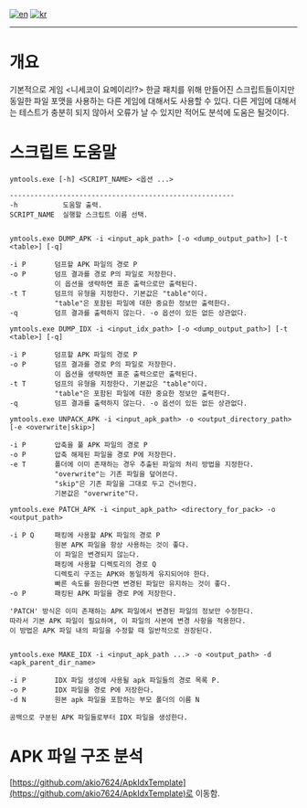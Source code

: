 [![en](https://img.shields.io/badge/lang-en-red.svg)](README.md)
[![kr](https://img.shields.io/badge/lang-kr-green.svg)](README.kr.md)

---

# 개요
기본적으로 게임 <니세코이 요메이리!?> 한글 패치를 위해 만들어진 스크립트들이지만 동일한 파일 포맷을 사용하는 다른 게임에 대해서도 사용할 수 있다.
다른 게임에 대해서는 테스트가 충분히 되지 않아서 오류가 날 수 있지만 적어도 분석에 도움은 될것이다.

# 스크립트 도움말
```
ymtools.exe [-h] <SCRIPT_NAME> <옵션 ...>

-------------------------------------------------------
-h           도움말 출력.
SCRIPT_NAME  실행할 스크립트 이름 선택.


ymtools.exe DUMP_APK -i <input_apk_path> [-o <dump_output_path>] [-t <table>] [-q]

-i P       덤프할 APK 파일의 경로 P
-o P       덤프 결과를 경로 P의 파일로 저장한다.
           이 옵션을 생략하면 표준 출력으로만 출력된다.
-t T       덤프의 유형을 지정한다. 기본값은 "table"이다.
           "table"은 포함된 파일에 대한 중요한 정보만 출력한다.
-q         덤프 결과를 출력하지 않는다. -o 옵션이 있든 없든 상관없다.

ymtools.exe DUMP_IDX -i <input_idx_path> [-o <dump_output_path>] [-t <table>] [-q]

-i P       덤프할 APK 파일의 경로 P
-o P       덤프 결과를 경로 P의 파일로 저장한다.
           이 옵션을 생략하면 표준 출력으로만 출력된다.
-t T       덤프의 유형을 지정한다. 기본값은 "table"이다.
           "table"은 포함된 파일에 대한 중요한 정보만 출력한다.
-q         덤프 결과를 출력하지 않는다. -o 옵션이 있든 없든 상관없다.

ymtools.exe UNPACK_APK -i <input_apk_path> -o <output_directory_path> [-e <overwrite|skip>]

-i P       압축을 풀 APK 파일의 경로 P
-o P       압축 해제된 파일을 경로 P에 저장한다.
-e T       폴더에 이미 존재하는 경우 추출된 파일의 처리 방법을 지정한다.
           "overwrite"는 기존 파일을 덮어쓴다.
           "skip"은 기존 파일을 그대로 두고 건너뛴다.
           기본값은 "overwrite"다.

ymtools.exe PATCH_APK -i <input_apk_path> <directory_for_pack> -o <output_path>

-i P Q     패킹에 사용할 APK 파일의 경로 P
           원본 APK 파일을 항상 사용하는 것이 좋다.
           이 파일은 변경되지 않는다.
           패킹에 사용할 디렉토리의 경로 Q
           디렉토리 구조는 APK와 동일하게 유지되어야 한다.
           빠른 속도를 원한다면 변경된 파일만 유지하는 것이 좋다.
-o P       패킹된 APK 파일을 경로 P에 저장한다.

'PATCH' 방식은 이미 존재하는 APK 파일에서 변경된 파일의 정보만 수정한다.
따라서 기본 APK 파일이 필요하며, 이 파일의 사본에 변경 사항을 적용한다.
이 방법은 APK 파일 내의 파일을 수정할 때 일반적으로 권장된다.


ymtools.exe MAKE_IDX -i <input_apk_path ...> -o <output_path> -d <apk_parent_dir_name>

-i P       IDX 파일 생성에 사용될 apk 파일들의 경로 목록 P.
-o P       IDX 파일을 경로 P에 저장한다.
-d N       원본 apk 파일을 포함하는 부모 폴더의 이름 N

공백으로 구분된 APK 파일들로부터 IDX 파일을 생성한다.
```

# APK 파일 구조 분석
[https://github.com/akio7624/ApkIdxTemplate](https://github.com/akio7624/ApkIdxTemplate)로 이동함. 
